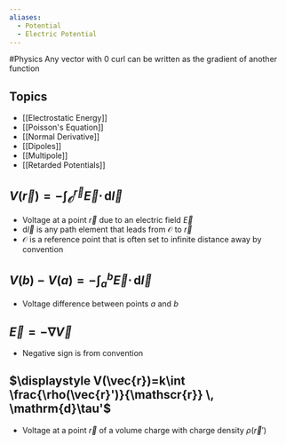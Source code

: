 ```yaml
---
aliases:
  - Potential
  - Electric Potential
---
```

#Physics
Any vector with 0 curl can be written as the gradient of another function
## Topics
* [[Electrostatic Energy]]
* [[Poisson's Equation]]
* [[Normal Derivative]]
* [[Dipoles]]
* [[Multipole]]
* [[Retarded Potentials]]
## $\displaystyle V(\vec{r})=-\int_{\mathcal{O}}^{\vec{r}} \vec{E}\cdot  \, \mathrm{d}\vec{l}$
* Voltage at a point $\displaystyle \vec{r}$ due to an electric field $\displaystyle \vec{E}$
* $\displaystyle \mathrm{d}\vec{l}$ is any path element that leads from $\displaystyle \mathcal{O}$ to $\displaystyle \vec{r}$
* $\displaystyle \mathcal{O}$ is a reference point that is often set to infinite distance away by convention
## $\displaystyle V(b)-V(a)=-\int _{a}^{b}\vec{E}\cdot  \, \mathrm{d}\vec{l}$
* Voltage difference between points $\displaystyle a$ and $\displaystyle b$
## $\displaystyle \vec{E}=-\nabla \vec{V}$
* Negative sign is from convention
## $\displaystyle V(\vec{r})=k\int \frac{\rho(\vec{r}')}{\mathscr{r}} \, \mathrm{d}\tau'$
* Voltage at a point $\displaystyle \vec{r}$ of a volume charge with charge density $\displaystyle \rho(\vec{r}')$